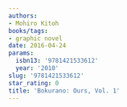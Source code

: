 ```yaml
---
authors:
- Mohiro Kitoh
books/tags:
- graphic novel
date: 2016-04-24
params:
  isbn13: '9781421533612'
  year: '2010'
slug: '9781421533612'
star_rating: 0
title: 'Bokurano: Ours, Vol. 1'
---
```


<!--more-->